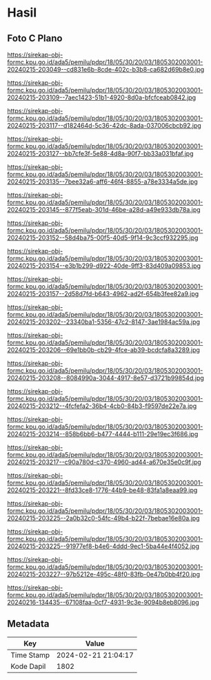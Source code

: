 # Hasil

## Foto C Plano

https://sirekap-obj-formc.kpu.go.id/ada5/pemilu/pdpr/18/05/30/20/03/1805302003001-20240215-203049--cd831e6b-8cde-402c-b3b8-ca682d69b8e0.jpg

https://sirekap-obj-formc.kpu.go.id/ada5/pemilu/pdpr/18/05/30/20/03/1805302003001-20240215-203109--7aec1423-51b1-4920-8d0a-bfcfceab0842.jpg

https://sirekap-obj-formc.kpu.go.id/ada5/pemilu/pdpr/18/05/30/20/03/1805302003001-20240215-203117--d182464d-5c36-42dc-8ada-037006cbcb92.jpg

https://sirekap-obj-formc.kpu.go.id/ada5/pemilu/pdpr/18/05/30/20/03/1805302003001-20240215-203127--bb7cfe3f-5e88-4d8a-90f7-bb33a031bfaf.jpg

https://sirekap-obj-formc.kpu.go.id/ada5/pemilu/pdpr/18/05/30/20/03/1805302003001-20240215-203135--7bee32a6-aff6-46f4-8855-a78e3334a5de.jpg

https://sirekap-obj-formc.kpu.go.id/ada5/pemilu/pdpr/18/05/30/20/03/1805302003001-20240215-203145--877f5eab-301d-46be-a28d-a49e933db78a.jpg

https://sirekap-obj-formc.kpu.go.id/ada5/pemilu/pdpr/18/05/30/20/03/1805302003001-20240215-203152--58d4ba75-00f5-40d5-9f14-9c3ccf932295.jpg

https://sirekap-obj-formc.kpu.go.id/ada5/pemilu/pdpr/18/05/30/20/03/1805302003001-20240215-203154--e3b1b299-d922-40de-9ff3-83d409a09853.jpg

https://sirekap-obj-formc.kpu.go.id/ada5/pemilu/pdpr/18/05/30/20/03/1805302003001-20240215-203157--2d58d7fd-b643-4962-ad2f-654b3fee82a9.jpg

https://sirekap-obj-formc.kpu.go.id/ada5/pemilu/pdpr/18/05/30/20/03/1805302003001-20240215-203202--23340ba1-5356-47c2-8147-3ae1984ac59a.jpg

https://sirekap-obj-formc.kpu.go.id/ada5/pemilu/pdpr/18/05/30/20/03/1805302003001-20240215-203206--69e1bb0b-cb29-4fce-ab39-bcdcfa8a3289.jpg

https://sirekap-obj-formc.kpu.go.id/ada5/pemilu/pdpr/18/05/30/20/03/1805302003001-20240215-203208--8084990a-3044-4917-8e57-d3721b99854d.jpg

https://sirekap-obj-formc.kpu.go.id/ada5/pemilu/pdpr/18/05/30/20/03/1805302003001-20240215-203212--4fcfefa2-36b4-4cb0-84b3-f9597de22e7a.jpg

https://sirekap-obj-formc.kpu.go.id/ada5/pemilu/pdpr/18/05/30/20/03/1805302003001-20240215-203214--858b6bb6-b477-4444-b111-29e19ec3f686.jpg

https://sirekap-obj-formc.kpu.go.id/ada5/pemilu/pdpr/18/05/30/20/03/1805302003001-20240215-203217--c90a780d-c370-4960-ad44-a670e35e0c9f.jpg

https://sirekap-obj-formc.kpu.go.id/ada5/pemilu/pdpr/18/05/30/20/03/1805302003001-20240215-203221--8fd33ce8-1776-44b9-be48-83fa1a8eaa99.jpg

https://sirekap-obj-formc.kpu.go.id/ada5/pemilu/pdpr/18/05/30/20/03/1805302003001-20240215-203225--2a0b32c0-54fc-49b4-b22f-7bebae16e80a.jpg

https://sirekap-obj-formc.kpu.go.id/ada5/pemilu/pdpr/18/05/30/20/03/1805302003001-20240215-203225--91977ef8-b4e6-4ddd-9ec1-5ba44e4f4052.jpg

https://sirekap-obj-formc.kpu.go.id/ada5/pemilu/pdpr/18/05/30/20/03/1805302003001-20240215-203227--97b5212e-495c-48f0-83fb-0e47b0bb4f20.jpg

https://sirekap-obj-formc.kpu.go.id/ada5/pemilu/pdpr/18/05/30/20/03/1805302003001-20240216-134435--67108faa-0cf7-4931-9c3e-9094b8eb8096.jpg


## Metadata

| Key        | Value               |
| ---------- | ------------------- |
| Time Stamp | 2024-02-21 21:04:17 |
| Kode Dapil | 1802                |



